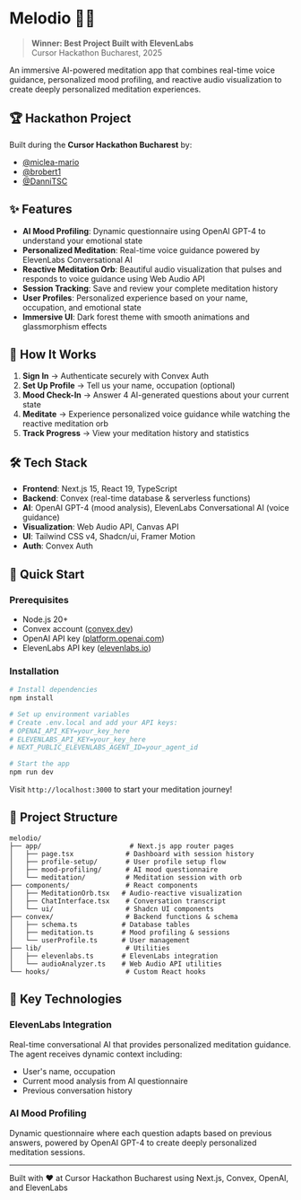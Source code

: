 # Melodio 🧘‍♀️

> **Winner: Best Project Built with ElevenLabs**  
> Cursor Hackathon Bucharest, 2025

An immersive AI-powered meditation app that combines real-time voice guidance, personalized mood profiling, and reactive audio visualization to create deeply personalized meditation experiences.

## 🏆 Hackathon Project

Built during the **Cursor Hackathon Bucharest** by:
- [@miclea-mario](https://github.com)
- [@brobert1](https://github.com/brobert1)
- [@DanniTSC](https://github.com/DanniTSC)

## ✨ Features

- **AI Mood Profiling**: Dynamic questionnaire using OpenAI GPT-4 to understand your emotional state
- **Personalized Meditation**: Real-time voice guidance powered by ElevenLabs Conversational AI
- **Reactive Meditation Orb**: Beautiful audio visualization that pulses and responds to voice guidance using Web Audio API
- **Session Tracking**: Save and review your complete meditation history
- **User Profiles**: Personalized experience based on your name, occupation, and emotional state
- **Immersive UI**: Dark forest theme with smooth animations and glassmorphism effects

## 🎯 How It Works

1. **Sign In** → Authenticate securely with Convex Auth
2. **Set Up Profile** → Tell us your name, occupation (optional)
3. **Mood Check-In** → Answer 4 AI-generated questions about your current state
4. **Meditate** → Experience personalized voice guidance while watching the reactive meditation orb
5. **Track Progress** → View your meditation history and statistics

## 🛠️ Tech Stack

- **Frontend**: Next.js 15, React 19, TypeScript
- **Backend**: Convex (real-time database & serverless functions)
- **AI**: OpenAI GPT-4 (mood analysis), ElevenLabs Conversational AI (voice guidance)
- **Visualization**: Web Audio API, Canvas API
- **UI**: Tailwind CSS v4, Shadcn/ui, Framer Motion
- **Auth**: Convex Auth

## 🚀 Quick Start

### Prerequisites

- Node.js 20+
- Convex account ([convex.dev](https://convex.dev))
- OpenAI API key ([platform.openai.com](https://platform.openai.com))
- ElevenLabs API key ([elevenlabs.io](https://elevenlabs.io))

### Installation

```bash
# Install dependencies
npm install

# Set up environment variables
# Create .env.local and add your API keys:
# OPENAI_API_KEY=your_key_here
# ELEVENLABS_API_KEY=your_key_here
# NEXT_PUBLIC_ELEVENLABS_AGENT_ID=your_agent_id

# Start the app
npm run dev
```

Visit `http://localhost:3000` to start your meditation journey!

## 📁 Project Structure

```
melodio/
├── app/                      # Next.js app router pages
│   ├── page.tsx             # Dashboard with session history
│   ├── profile-setup/       # User profile setup flow
│   ├── mood-profiling/      # AI mood questionnaire
│   └── meditation/          # Meditation session with orb
├── components/              # React components
│   ├── MeditationOrb.tsx   # Audio-reactive visualization
│   ├── ChatInterface.tsx    # Conversation transcript
│   └── ui/                  # Shadcn UI components
├── convex/                  # Backend functions & schema
│   ├── schema.ts           # Database tables
│   ├── meditation.ts       # Mood profiling & sessions
│   └── userProfile.ts      # User management
├── lib/                     # Utilities
│   ├── elevenlabs.ts       # ElevenLabs integration
│   └── audioAnalyzer.ts    # Web Audio API utilities
└── hooks/                   # Custom React hooks
```

## 🎨 Key Technologies

### ElevenLabs Integration
Real-time conversational AI that provides personalized meditation guidance. The agent receives dynamic context including:
- User's name, occupation
- Current mood analysis from AI questionnaire
- Previous conversation history

### AI Mood Profiling
Dynamic questionnaire where each question adapts based on previous answers, powered by OpenAI GPT-4 to create deeply personalized meditation sessions.

---

Built with ❤️ at Cursor Hackathon Bucharest using Next.js, Convex, OpenAI, and ElevenLabs
